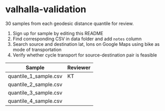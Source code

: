 # valhalla-validation

30 samples from each geodesic distance quantile for review.

1. Sign up for sample by editing this README
2. Find corresponding CSV in data folder and add `notes` column
3. Search source and destination lat, lons on Google Maps using bike as mode of transportation
4. Verify whether cycle transport for source-destination pair is feasible


Sample | Reviewer
-------|---------
quantile_1_sample.csv | KT
quantile_2_sample.csv | 
quantile_3_sample.csv | 
quantile_4_sample.csv |
